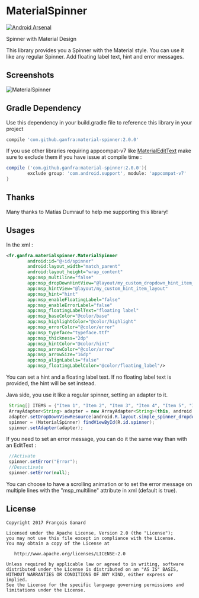 # MaterialSpinner
[![Android Arsenal](https://img.shields.io/badge/Android%20Arsenal-MaterialSpinner-brightgreen.svg?style=flat)](http://android-arsenal.com/details/1/1720)

Spinner with Material Design

This library provides you a Spinner with the Material style. You can use it like any regular Spinner. 
Add floating label text, hint and error messages.

## Screenshots
![MaterialSpinner](./screenshots/screenshot.gif)

## Gradle Dependency
Use this dependency in your build.gradle file to reference this library in your project

```groovy
compile 'com.github.ganfra:material-spinner:2.0.0'
```

If you use other libraries requiring appcompat-v7 like [MaterialEditText](https://github.com/rengwuxian/MaterialEditText/) make sure to exclude them if you have issue at compile time :
```groovy
compile ('com.github.ganfra:material-spinner:2.0.0'){
        exclude group: 'com.android.support', module: 'appcompat-v7'
}
```

## Thanks

Many thanks to Matías Dumrauf to help me supporting this library!


## Usages

In the xml : 

```xml
<fr.ganfra.materialspinner.MaterialSpinner
        android:id="@+id/spinner"
        android:layout_width="match_parent"
        android:layout_height="wrap_content" 
        app:msp_multiline="false"
        app:msp_dropDownHintView="@layout/my_custom_dropdown_hint_item_layout"
        app:msp_hintView="@layout/my_custom_hint_item_layout"
        app:msp_hint="hint"
        app:msp_enableFloatingLabel="false"
        app:msp_enableErrorLabel="false"
        app:msp_floatingLabelText="floating label"
        app:msp_baseColor="@color/base"
        app:msp_highlightColor="@color/highlight"
        app:msp_errorColor="@color/error"
        app:msp_typeface="typeface.ttf"
        app:msp_thickness="2dp"
        app:msp_hintColor="@color/hint"
        app:msp_arrowColor="@color/arrow"
        app:msp_arrowSize="16dp"
        app:msp_alignLabels="false"
        app:msp_floatingLabelColor="@color/floating_label"/>
```
You can set a hint and a floating label text. If no floating label text is provided, the hint will be set instead.


Java side, you use it like a regular spinner, setting an adapter to it.
```java
 String[] ITEMS = {"Item 1", "Item 2", "Item 3", "Item 4", "Item 5", "Item 6"};
 ArrayAdapter<String> adapter = new ArrayAdapter<String>(this, android.R.layout.simple_spinner_item, ITEMS);
 adapter.setDropDownViewResource(android.R.layout.simple_spinner_dropdown_item);
 spinner = (MaterialSpinner) findViewById(R.id.spinner);
 spinner.setAdapter(adapter);
```

If you need to set an error message, you can do it the same way than with an EditText :
```java
 //Activate
 spinner.setError("Error");
 //Desactivate
 spinner.setError(null);
```
You can choose to have a scrolling animation or to set the error message on multiple lines with the "msp_multiline" attribute in xml (default is true).


## License

    Copyright 2017 François Ganard

    Licensed under the Apache License, Version 2.0 (the "License");
    you may not use this file except in compliance with the License.
    You may obtain a copy of the License at

       http://www.apache.org/licenses/LICENSE-2.0

    Unless required by applicable law or agreed to in writing, software
    distributed under the License is distributed on an "AS IS" BASIS,
    WITHOUT WARRANTIES OR CONDITIONS OF ANY KIND, either express or implied.
    See the License for the specific language governing permissions and
    limitations under the License.



